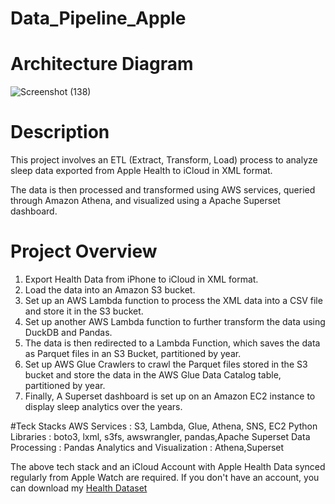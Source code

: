 # Data_Pipeline_Apple

# Architecture Diagram
![Screenshot (138)](https://github.com/adunajiye/Data_Pipeline_Apple/assets/80220180/5d6eaf1f-b79c-445b-9f73-3f98b9852999)

# Description

This project involves an ETL (Extract, Transform, Load) process to analyze sleep data exported from Apple Health to iCloud in XML format.

The data is then processed and transformed using AWS services, queried through Amazon Athena, and visualized using a Apache Superset dashboard.

# Project Overview
1. Export Health Data from iPhone to iCloud in XML format.
2. Load the data into an Amazon S3 bucket.
3. Set up an AWS Lambda function to process the XML data into a CSV file and store it in the S3 bucket.
4. Set up another AWS Lambda function to further transform the data using DuckDB and Pandas.
5. The data is then redirected to a Lambda Function, which saves the data as Parquet files in an S3 Bucket, partitioned by year.
6. Set up AWS Glue Crawlers to crawl the Parquet files stored in the S3 bucket and store the data in the AWS Glue Data Catalog table, partitioned by year.
7. Finally, A Superset dashboard is set up on an Amazon EC2 instance to display sleep analytics over the years.


#Teck Stacks
AWS Services : S3, Lambda, Glue, Athena, SNS, EC2
Python Libraries : boto3, lxml, s3fs, awswrangler, pandas,Apache Superset
Data Processing : Pandas
Analytics and Visualization : Athena,Superset


The above tech stack and an iCloud Account with Apple Health Data synced regularly from Apple Watch are required. If you don't have an account, you can download my [Health Dataset](C:\Users\AjiyeAdunoluwa\Downloads\apple_health_export (1))
